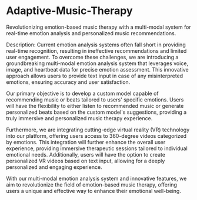 # Adaptive-Music-Therapy
Revolutionizing emotion-based music therapy with a multi-modal system for real-time emotion analysis and personalized music recommendations.

Description:
Current emotion analysis systems often fall short in providing real-time recognition, resulting in ineffective recommendations and limited user engagement. To overcome these challenges, we are introducing a groundbreaking multi-modal emotion analysis system that leverages voice, image, and heartbeat data for precise emotion assessment. This innovative approach allows users to provide text input in case of any misinterpreted emotions, ensuring accuracy and user satisfaction.

Our primary objective is to develop a custom model capable of recommending music or beats tailored to users' specific emotions. Users will have the flexibility to either listen to recommended music or generate personalized beats based on the custom model's suggestions, providing a truly immersive and personalized music therapy experience.

Furthermore, we are integrating cutting-edge virtual reality (VR) technology into our platform, offering users access to 360-degree videos categorized by emotions. This integration will further enhance the overall user experience, providing immersive therapeutic sessions tailored to individual emotional needs. Additionally, users will have the option to create personalized VR videos based on text input, allowing for a deeply personalized and engaging experience.

With our multi-modal emotion analysis system and innovative features, we aim to revolutionize the field of emotion-based music therapy, offering users a unique and effective way to enhance their emotional well-being.
